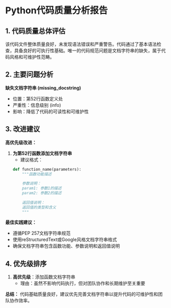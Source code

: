 # Python代码质量分析报告

## 1. 代码质量总体评估
该代码文件整体质量良好，未发现语法错误和严重警告。代码通过了基本语法检查，具备良好的可执行性基础。唯一的代码规范问题是文档字符串的缺失，属于代码风格和可维护性范畴。

## 2. 主要问题分析
**缺失文档字符串 (missing_docstring)**
- 位置：第52行函数定义处
- 严重性：信息级别 (info)
- 影响：降低了代码的可读性和可维护性

## 3. 改进建议
**高优先级改进：**
1. **为第52行函数添加文档字符串**
   - 建议格式：
   ```python
   def function_name(parameters):
       """函数功能描述
       
       参数说明：
       param1: 参数1的描述
       param2: 参数2的描述
       
       返回值说明：
       返回值的类型和含义
       """
   ```

**最佳实践建议：**
- 遵循PEP 257文档字符串规范
- 使用reStructuredText或Google风格文档字符串格式
- 确保文档字符串包含函数功能、参数说明和返回值说明

## 4. 优先级排序
1. **高优先级**：添加函数文档字符串
   - 理由：虽然不影响代码执行，但对团队协作和长期维护至关重要

**总结：** 代码基础质量良好，建议优先完善文档字符串以提升代码的可维护性和团队协作效率。
